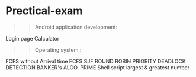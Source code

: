 # Prectical-exam

>> Android application development:

Login page
Calculator


>> Operating system :

FCFS without Arrival time
FCFS
SJF
ROUND ROBIN
PRIORITY
DEADLOCK DETECTION
BANKER's ALGO. 
PRIME 
Shell script largest & greatest number 



>>

